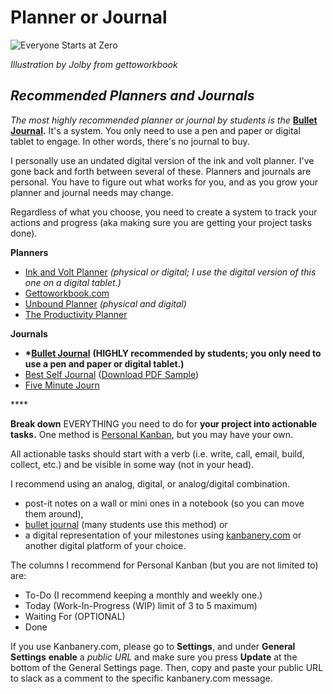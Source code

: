 # Planner or Journal

![Everyone Starts at Zero](http://teaching.polishedsolid.com/images/gettoworkbook_something.png)

_Illustration by Jolby from gettoworkbook_

## _Recommended Planners and Journals_

_The most highly recommended planner or journal by students is the_ [**Bullet Journal**](https://bulletjournal.com/)**.** It's a system. You only need to use a pen and paper or digital tablet to engage. In other words, there's no journal to buy.

I personally use an undated digital version of the ink and volt planner. I've gone back and forth between several of these. Planners and journals are personal. You have to figure out what works for you, and as you grow your planner and journal needs may change. 

Regardless of what you choose, you need to create a system to track your actions and progress \(aka making sure you are getting your project tasks done\).

**Planners**

* [Ink and Volt Planner](https://inkandvolt.com/product/volt-planner/) _\(physical or digital; I use the digital version of this one on a digital tablet.\)_
* [Gettoworkbook.com](https://www.gettoworkbook.com/photos) 
* [Unbound Planner](https://unboundplanner.com/collections/frontpage) _\(physical and digital\)_
* [The Productivity Planner](https://www.intelligentchange.com/products/the-productivity-planner)

**Journals**

* **\***[**Bullet Journal**](https://bulletjournal.com/) **\(HIGHLY recommended by students; you only need to use a pen and paper or digital tablet.\)**
* [Best Self Journal](https://bestself.co/products/self-journal) \([Download PDF Sample](http://teaching.polishedsolid.com/time-warrior/selfjournal.pdf)\)
* [Five Minute Journ](https://www.intelligentchange.com/products/the-five-minute-journal)

\*\*\*\*

**Break down** EVERYTHING you need to do for **your project into actionable tasks.** One method is [Personal Kanban](http://personalkanban.com/pk/personal-kanban-101/), but you may have your own.  
  
All actionable tasks should start with a verb \(i.e. write, call, email, build, collect, etc.\) and be visible in some way \(not in your head\).

I recommend using an analog, digital, or analog/digital combination.

* post-it notes on a wall or mini ones in a notebook \(so you can move them around\),
* [bullet journal](https://bulletjournal.com/) \(many students use this method\) or
* a digital representation of your milestones using [kanbanery.com](http://kanbanery.com) or another digital platform of your choice.



The columns I recommend for Personal Kanban \(but you are not limited to\) are:

* To-Do \(I recommend keeping a monthly and weekly one.\)
* Today \(Work-In-Progress \(WIP\) limit of 3 to 5 maximum\)
* Waiting For \(OPTIONAL\)
* Done

If you use Kanbanery.com, please go to **Settings**, and under **General Settings** **enable** a _public URL_ and make sure you press **Update** at the bottom of the General Settings page. Then, copy and paste your public URL to slack as a comment to the specific kanbanery.com message.

